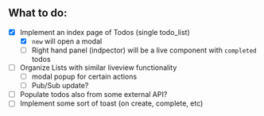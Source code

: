 ## What to do:
- [x] Implement an index page of Todos (single todo_list)
    - [x] `new` will open a modal
    - [ ] Right hand panel (indpector) will be a live component with `completed` todos
- [ ] Organize Lists with similar liveview functionality
    - [ ] modal popup for certain actions
    - [ ] Pub/Sub update?
- [ ] Populate todos also from some external API?
- [ ] Implement some sort of toast (on create, complete, etc)